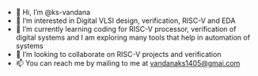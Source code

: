 - 👋 Hi, I’m @ks-vandana
- 👀 I’m interested in Digital VLSI design, verification, RISC-V and EDA
- 🌱 I’m currently learning coding for RISC-V processor, verification of digital systems and I am exploring many tools that help in automation of systems
- 💞️ I’m looking to collaborate on RISC-V projects and verification
- 📫 You can reach me by mailing to me at vandanaks1405@gmai.com
